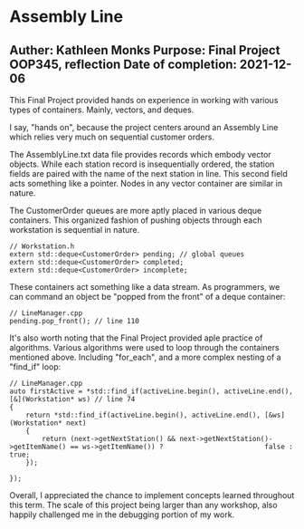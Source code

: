 # Assembly Line
Auther: Kathleen Monks
Purpose: Final Project OOP345, reflection
Date of completion: 2021-12-06
---------------------------------

This Final Project provided hands on experience in working with various types of containers. Mainly, vectors, and deques. 

I say, "hands on", because the project centers around an Assembly Line which relies very much on sequential customer orders. 

The AssemblyLine.txt data file provides records which embody vector objects. While each station record is insequentially ordered, 
the station fields are paired with the name of the next station in line. This second field acts something like a pointer. Nodes 
in any vector container are similar in nature.

The CustomerOrder queues are more aptly placed in various deque containers. This organized fashion of pushing objects through each
workstation is sequential in nature.

	// Workstation.h
	extern std::deque<CustomerOrder> pending; // global queues
	extern std::deque<CustomerOrder> completed;
	extern std::deque<CustomerOrder> incomplete;

These containers act something like a data stream. As programmers, we can command an object be "popped from the front" of a deque 
container:

	// LineManager.cpp
	pending.pop_front(); // line 110

It's also worth noting that the Final Project provided aple practice of algorithms. Various algorithms were used to loop through the 
containers mentioned above. Including "for_each", and a more complex nesting of a "find_if" loop:

	// LineManager.cpp
	auto firstActive = *std::find_if(activeLine.begin(), activeLine.end(), [&](Workstation* ws) // line 74
	{
		return *std::find_if(activeLine.begin(), activeLine.end(), [&ws](Workstation* next)
		{
			return (next->getNextStation() && next->getNextStation()->getItemName() == ws->getItemName()) ? 						false : true;
		});
					
	}); 

Overall, I appreciated the chance to implement concepts learned throughout this term. The scale of this project being larger than any 
workshop, also happily challenged me in the debugging portion of my work.
